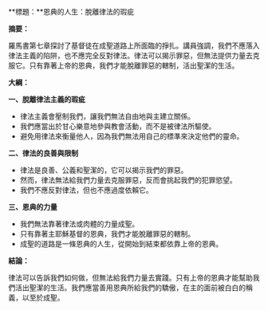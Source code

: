 **標題：**恩典的人生：脫離律法的瑕疵

**摘要：**

羅馬書第七章探討了基督徒在成聖道路上所面臨的掙扎。講員強調，我們不應落入律法主義的陷阱，也不應完全反對律法。律法可以揭示罪惡，但無法提供力量去克服它。只有靠著上帝的恩典，我們才能脫離罪惡的轄制，活出聖潔的生活。

**大綱：**

**一、脫離律法主義的瑕疵**
* 律法主義會壓制我們，讓我們無法自由地與主建立關係。
* 我們應當出於甘心樂意地參與教會活動，而不是被律法所驅使。
* 避免用律法來衡量他人，因為我們無法用自己的標準來決定他們的靈命。

**二、律法的良善與限制**
* 律法是良善、公義和聖潔的，它可以揭示我們的罪惡。
* 然而，律法無法給我們力量去克服罪惡，反而會挑起我們的犯罪慾望。
* 我們不應反對律法，但也不應過度依賴它。

**三、恩典的力量**
* 我們無法靠著律法或肉體的力量成聖。
* 只有靠著主耶穌基督的恩典，我們才能脫離罪惡的轄制。
* 成聖的道路是一條恩典的人生，從開始到結束都依靠上帝的恩典。

**結論：**

律法可以告訴我們如何做，但無法給我們力量去實踐。只有上帝的恩典才能幫助我們活出聖潔的生活。我們應當善用恩典所給我們的驕傲，在主的面前被白白的稱義，以至於成聖。